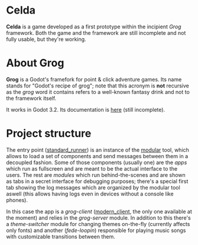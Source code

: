# Celda

**Celda** is a game developed as a first prototype within the incipient *Grog* framework. Both the game and the
framework are still incomplete and not fully usable, but they're working.


# About Grog

**Grog** is a Godot's framefork for point &amp; click adventure games. Its name stands for "Godot's recipe of grog";
note that this acronym is **not** recursive as the *grog* word it contains refers to a well-known fantasy drink and
not to the framework itself.

It works in Godot 3.2. Its documentation is [here](docs/index.md) (still incomplete).

# Project structure

The entry point ([standard_runner](src/apps/standard_runner/)) is an instance of the 
[modular](src/tools/modular/) tool, which allows to load a set of components and send messages between
them in a decoupled fashion. Some of those components (usually one) are the *apps* which run as fullscreen and are meant
to be the actual interface to the users. The rest are *modules* which run behind-the-scenes and are shown as tabs in a secret
interface for debugging purposes; there's a special first tab showing the log messages which are organized by the modular tool
aswell (this allows having logs even in devices without a console like phones).

In this case the app is a *grog-client* ([modern_client](src/clients/modern_client/), the only one available at the moment)
and relies in the *grog-server* module. In addition to this there's a *theme-switcher* module for changing themes on-the-fly
(currently affects only fonts) and another (*fede-loopin*) responsible for playing music songs with customizable transitions
between them.

